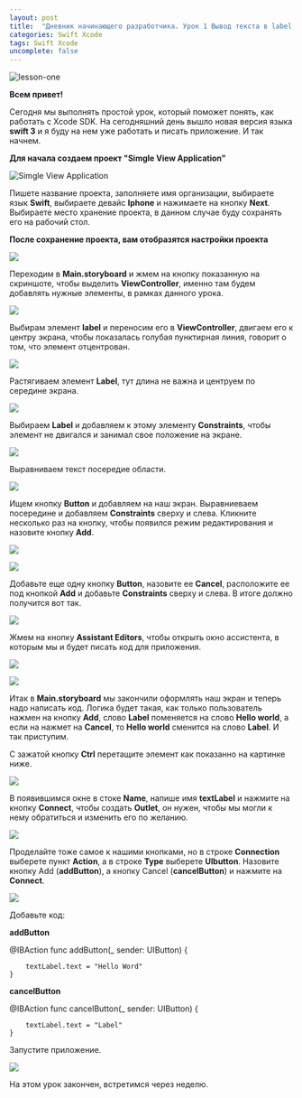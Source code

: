 ```yaml
---
layout: post
title:  "Дневник начинающего разработчика. Урок 1 Вывод текста в label с помощью Button."
categories: Swift Xcode
tags: Swift Xcode  
uncomplete: false
---
```


![lesson-one](http://s015.radikal.ru/i330/1610/b4/0db4d2f619f1.jpg)

**Всем привет!**

Сегодня мы выполнять простой урок, который поможет понять, как работать с Xcode SDK. На сегодняшний день вышло новая версия языка **swift 3** и я буду на нем уже работать и писать приложение. И так начнем.



**Для начала создаем проект "Simgle View Application"**

![Simgle View Application](http://s017.radikal.ru/i428/1610/40/ca0ff45b8692.jpg)

Пишете название проекта, заполняете имя организации, выбираете язык **Swift**, выбираете девайс **Iphone** и нажимаете на кнопку **Next**. Выбираете место хранение проекта, в данном случае буду сохранять его на рабочий стол.



**После сохранение проекта, вам отобразятся настройки проекта**

![](http://i056.radikal.ru/1610/fb/61d5f0e47ad5.jpg)



Переходим в **Main.storyboard** и жмем на кнопку показанную на скриншоте, чтобы выделить **ViewController**, именно там будем добавлять нужные элементы, в рамках данного урока.

![](http://s06.radikal.ru/i179/1610/66/5f3fcbb86d64.jpg)



Выбирам элемент **label** и переносим его в **ViewController**, двигаем его к центру экрана, чтобы показалась голубая пунктирная линия, говорит о том, что элемент отцентрован.

![](http://s018.radikal.ru/i500/1610/ad/cf4c9ee14e70.jpg)	



Растягиваем элемент **Label**, тут длина не важна и центруем по середине экрана.

![](http://s020.radikal.ru/i718/1610/a2/f845ecfbd306.jpg)



Выбираем **Label** и добавляем к этому элементу **Constraints**, чтобы элемент не двигался и занимал свое положение на экране.

![](http://s017.radikal.ru/i404/1610/16/aa9224baad3b.jpg)



Выравниваем текст посередие области.

![](http://s013.radikal.ru/i323/1610/87/be9ceec4a20f.jpg)



Ищем кнопку  **Button** и добавляем на наш экран. Выравниеваем посередине и добавляем **Constraints** сверху и слева. Кликните несколько раз на кнопку, чтобы появился режим редактирования и назовите кнопку **Add**.

![](http://s014.radikal.ru/i328/1610/33/be94aec791f4.jpg)

![](http://s41.radikal.ru/i094/1610/f9/a83faf3f0a4d.jpg)



Добавьте еще одну кнопку **Button**, назовите ее **Cancel**, расположите ее под кнопкой **Add** и добавьте **Constraints** сверху и слева. В итоге должно получится вот так.

![](http://s019.radikal.ru/i640/1610/63/815042d440be.jpg)



Жмем на кнопку **Assistant Editors**, чтобы открыть окно ассистента, в которым мы и будет писать код для приложения.

![](http://s019.radikal.ru/i605/1610/89/cd1ec7299aad.jpg)

![](http://s018.radikal.ru/i526/1610/d4/714560dda9af.jpg)



Итак в **Main.storyboard** мы закончили оформлять наш экран и теперь надо написать код. Логика будет такая, как только пользователь нажмен на кнопку **Add**, слово **Label** поменяется на слово **Hello world**, а если на нажмет на **Cancel**, то **Hello world** сменится на слово **Label**. И так приступим.

С зажатой кнопку **Ctrl** перетащите элемент как показанно на картинке ниже.

![](http://s019.radikal.ru/i639/1610/15/e179128a743e.jpg)



В появившимся окне в стоке **Name**, напише имя **textLabel** и нажмите на кнопку **Connect**, чтобы создать **Outlet**, он нужен, чтобы мы могли к нему обратиться и изменить его по желанию.

![](http://s41.radikal.ru/i091/1610/9a/93f9c2b6390f.jpg)



Проделайте тоже самое к нашими кнопками, но в строке **Connection** выберете пункт **Action**, а в строке **Type** выберете **UIbutton**. Назовите кнопку Add (**addButton**), а кнопку Cancel (**cancelButton**)  и нажмите на **Connect**.

![](http://s017.radikal.ru/i420/1610/c1/e85919a02177.jpg)



Добавьте код:

**addButton**

@IBAction func addButton(_ sender: UIButton) {

		textLabel.text = "Hello Word"
	}

**cancelButton**

@IBAction func cancelButton(_ sender: UIButton) {

		textLabel.text = "Label"
	}


Запустите приложение.

![](http://s018.radikal.ru/i517/1610/b0/5fcc9524436b.gif)



На этом урок закончен, встретимся через неделю.
